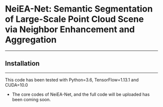 # NeiEA-Net: Semantic Segmentation of Large-Scale Point Cloud Scene via Neighbor Enhancement and Aggregation

---  
## Installation

---  
This code has been tested with Python=3.6, TensorFlow=1.13.1 and CUDA=10.0

+ The core codes of NeiEA-Net, and the full code will be uploaded has been coming soon.
